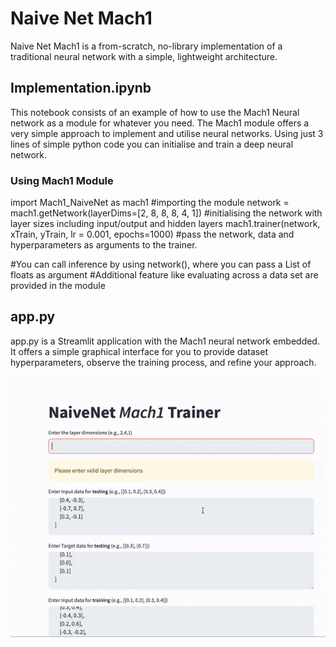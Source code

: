 # Naive Net Mach1
Naive Net Mach1 is a from-scratch, no-library implementation of a traditional neural network with a simple, lightweight architecture.

## Implementation.ipynb

This notebook consists of an example of how to use the Mach1 Neural network as a module for whatever you need. The Mach1 module offers a very simple approach to implement and utilise neural networks. Using just 3 lines of simple python code you can initialise and train a deep neural network.

### Using Mach1 Module

import Mach1_NaiveNet as mach1 #importing the module
network = mach1.getNetwork(layerDims=[2, 8, 8, 8, 4, 1]) #initialising the network with layer sizes including input/output and hidden layers
mach1.trainer(network, xTrain, yTrain, lr = 0.001, epochs=1000) #pass the network, data and hyperparameters as arguments to the trainer.

#You can call inference by using network(), where you can pass a List of floats as argument
#Additional feature like evaluating across a data set are provided in the module

## app.py
app.py is a Streamlit application with the Mach1 neural network embedded. It offers a simple graphical interface for you to provide dataset hyperparameters, observe the training process, and refine your approach.


![Training Animation](app.gif)
